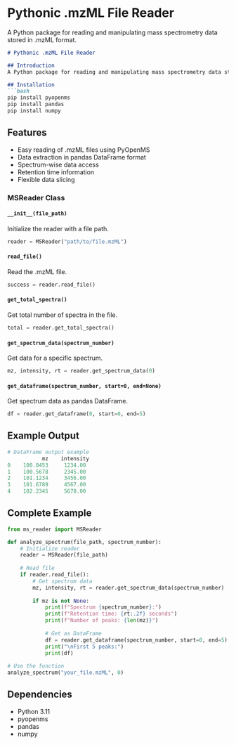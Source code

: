 # Pythonic .mzML File Reader

A Python package for reading and manipulating mass spectrometry data stored in .mzML format.

```markdown
# Pythonic .mzML File Reader

## Introduction
A Python package for reading and manipulating mass spectrometry data stored in .mzML format. This package provides an intuitive interface for data scientists to work with mass spectrometry data, inspired by the alphatims package's user-friendly approach.

## Installation
```bash
pip install pyopenms
pip install pandas
pip install numpy
```



## Features
- Easy reading of .mzML files using PyOpenMS
- Data extraction in pandas DataFrame format
- Spectrum-wise data access
- Retention time information
- Flexible data slicing


### MSReader Class

#### `__init__(file_path)`
Initialize the reader with a file path.
```python
reader = MSReader("path/to/file.mzML")
```

#### `read_file()`
Read the .mzML file.
```python
success = reader.read_file()
```

#### `get_total_spectra()`
Get total number of spectra in the file.
```python
total = reader.get_total_spectra()
```

#### `get_spectrum_data(spectrum_number)`
Get data for a specific spectrum.
```python
mz, intensity, rt = reader.get_spectrum_data(0)
```

#### `get_dataframe(spectrum_number, start=0, end=None)`
Get spectrum data as pandas DataFrame.
```python
df = reader.get_dataframe(0, start=0, end=5)
```

## Example Output
```python
# DataFrame output example
           mz    intensity
0    100.0453     1234.00
1    100.5678     2345.00
2    101.1234     3456.00
3    101.6789     4567.00
4    102.2345     5678.00
```

## Complete Example
```python
from ms_reader import MSReader

def analyze_spectrum(file_path, spectrum_number):
    # Initialize reader
    reader = MSReader(file_path)
    
    # Read file
    if reader.read_file():
        # Get spectrum data
        mz, intensity, rt = reader.get_spectrum_data(spectrum_number)
        
        if mz is not None:
            print(f"Spectrum {spectrum_number}:")
            print(f"Retention time: {rt:.2f} seconds")
            print(f"Number of peaks: {len(mz)}")
            
            # Get as DataFrame
            df = reader.get_dataframe(spectrum_number, start=0, end=5)
            print("\nFirst 5 peaks:")
            print(df)
    
# Use the function
analyze_spectrum("your_file.mzML", 0)
```

## Dependencies
- Python 3.11
- pyopenms
- pandas
- numpy





